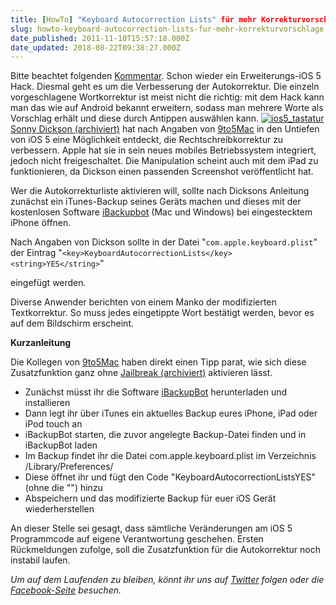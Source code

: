 ```yaml
---
title: [HowTo] "Keyboard Autocorrection Lists" für mehr Korrekturvorschläge
slug: howto-keyboard-autocorrection-lists-fur-mehr-korrekturvorschlage
date_published: 2011-11-10T15:57:18.000Z
date_updated: 2018-08-22T09:38:27.000Z
---
```


Bitte beachtet folgenden [Kommentar](__GHOST_URL__/howto-keyboard-autocorrection-lists-fur-mehr-korrekturvorschlage/#comment-40841). Schon wieder ein Erweiterungs-iOS 5 Hack. Diesmal geht es um die Verbesserung der Autokorrektur. Die einzeln vorgeschlagene Wortkorrektur ist meist nicht die richtig: mit dem Hack kann man das wie auf Android bekannt erweitern, sodass man mehrere Worte als Vorschlag erhält und diese durch Antippen auswählen kann.
[![ios5_tastatur](//picdump.thafaker.de/2011/11/ios5_tastatur-580x435.jpg)](http://picdump.thafaker.de/2011/11/ios5_tastatur.jpg)
[Sonny Dickson (archiviert)](http://web.archive.org/web/20250905043545/https://twitter.com/) hat nach Angaben von [9to5Mac](http://9to5mac.com/2011/11/09/ios-5-hides-an-android-like-autocorrect-keyboard-bar-heres-how-to-enable-it/) in den Untiefen von iOS 5 eine Möglichkeit entdeckt, die Rechtschreibkorrektur zu verbessern. Apple hat sie in sein neues mobiles Betriebssystem integriert, jedoch nicht freigeschaltet. Die Manipulation scheint auch mit dem iPad zu funktionieren, da Dickson einen passenden Screenshot veröffentlicht hat.

Wer die Autokorrekturliste aktivieren will, sollte nach Dicksons Anleitung zunächst ein iTunes-Backup seines Geräts machen und dieses mit der kostenlosen Software [iBackupbot](http://www.icopybot.com/itunes-backup-manager.htm) (Mac und Windows) bei eingestecktem iPhone öffnen.

Nach Angaben von Dickson sollte in der Datei "`com.apple.keyboard.plist`" der Eintrag "`<key>KeyboardAutocorrectionLists</key><string>YES</string>`"

eingefügt werden.

Diverse Anwender berichten von einem Manko der modifizierten Textkorrektur. So muss jedes eingetippte Wort bestätigt werden, bevor es auf dem Bildschirm erscheint.

**Kurzanleitung**

Die Kollegen von [9to5Mac](http://9to5mac.com/2011/11/09/ios-5-hides-an-android-like-autocorrect-keyboard-bar-heres-how-to-enable-it/) haben direkt einen Tipp parat, wie sich diese Zusatzfunktion ganz ohne [Jailbreak (archiviert)](http://web.archive.org/web/20111102144114/http://www.macerkopf.de:80/tag/jailbreak.html) aktivieren lässt.

- Zunächst müsst ihr die Software [iBackupBot](http://www.icopybot.com/download.htm) herunterladen und installieren
- Dann legt ihr über iTunes ein aktuelles Backup eures iPhone, iPad oder iPod touch an
- iBackupBot starten, die zuvor angelegte Backup-Datei finden und in iBackupBot laden
- Im Backup findet ihr die Datei com.apple.keyboard.plist im Verzeichnis /Library/Preferences/
- Diese öffnet ihr und fügt den Code "<key>KeyboardAutocorrectionLists</key><string>YES</string>" (ohne die "") hinzu
- Abspeichern und das modifizierte Backup für euer iOS Gerät wiederherstellen

An dieser Stelle sei gesagt, dass sämtliche Veränderungen am iOS 5 Programmcode auf eigene Verantwortung geschehen. Ersten Rückmeldungen zufolge, soll die Zusatzfunktion für die Autokorrektur noch instabil laufen.

*Um auf dem Laufenden zu bleiben, könnt ihr uns auf [Twitter](http://twitter.com/#%21/thafakerde) folgen oder die [Facebook-Seite](http://de-de.facebook.com/pages/thafaker-auf-Beton/154600141278763) besuchen.*
